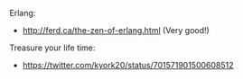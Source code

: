 Erlang:
  - http://ferd.ca/the-zen-of-erlang.html (Very good!)












Treasure your life time:
  - https://twitter.com/kyork20/status/701571901500608512
